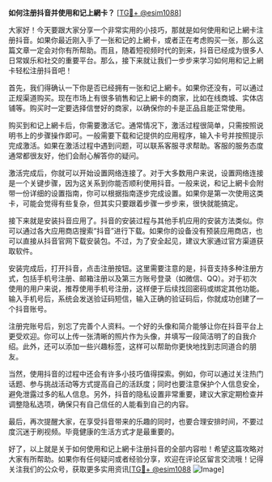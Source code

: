 **如何注册抖音并使用和记上網卡？** [[TG💪+ @esim1088](https://t.me/s/esim1088)]

大家好！今天要跟大家分享一个非常实用的小技巧，那就是如何使用和记上網卡注册抖音。如果你最近刚入手了一张和记的上網卡，或者正在考虑购买一张，那么这篇文章一定会对你有所帮助。而且，随着短视频时代的到来，抖音已经成为很多人日常娱乐和社交的重要平台。那么，接下来就让我们一步步来学习如何用和记上網卡轻松注册抖音吧！

首先，我们得确认一下你是否已经拥有一张和记上網卡。如果你还没有，可以通过正规渠道购买。现在市场上有很多销售和记上網卡的商家，比如在线商城、实体店铺等。购买时一定要选择信誉好的商家，以确保你的卡是正品且能正常使用。

购买到和记上網卡后，你需要激活它。通常情况下，激活过程很简单，只需按照说明书上的步骤操作即可。一般需要下载和记提供的应用程序，输入卡号并按照提示完成激活。如果在激活过程中遇到问题，可以联系客服寻求帮助。客服的服务态度通常都很友好，他们会耐心解答你的疑问。

激活完成后，你就可以开始设置网络连接了。对于大多数用户来说，设置网络连接是一个关键步骤，因为这关系到你能否顺利使用抖音。一般来说，和记上網卡会附带一份详细的设置指南，你可以根据指南逐步完成设置。如果你是第一次使用这类卡，可能会觉得有些复杂，但其实只要跟着步骤一步步来，很快就能搞定。

接下来就是安装抖音应用了。抖音的安装过程与其他手机应用的安装方法类似。你可以通过各大应用商店搜索“抖音”进行下载。如果你的设备没有预装应用商店，也可以直接从抖音官网下载安装包。不过，为了安全起见，建议大家通过官方渠道获取软件。

安装完成后，打开抖音，点击注册按钮。这里需要注意的是，抖音支持多种注册方式，包括手机号注册、邮箱注册以及第三方账号登录（如微信、QQ）。对于初次使用的用户来说，推荐使用手机号注册，这样便于后续找回密码或绑定其他功能。输入手机号后，系统会发送验证码短信，输入正确的验证码后，你就成功创建了一个抖音账号。

注册完账号后，别忘了完善个人资料。一个好的头像和简介能够让你在抖音平台上更受欢迎。你可以上传一张清晰的照片作为头像，并填写一段简洁明了的自我介绍。此外，还可以添加一些兴趣标签，这样可以帮助你更快地找到志同道合的朋友。

当然，使用抖音的过程中还会有许多小技巧值得探索。例如，你可以通过关注热门话题、参与挑战活动等方式提高自己的活跃度；同时也要注意保护个人信息安全，避免泄露过多的私人信息。另外，抖音的隐私设置非常重要，建议大家定期检查并调整隐私选项，确保只有自己信任的人能看到自己的内容。

最后，再次提醒大家，在享受抖音带来的乐趣的同时，也要合理安排时间，不要过度沉迷于刷视频。毕竟健康的生活方式才是最重要的。

好了，以上就是关于如何使用和记上網卡注册抖音的全部内容啦！希望这篇攻略对大家有所帮助。如果你有任何疑问或者经验分享，欢迎在评论区留言交流哦！记得关注我们的公众号，获取更多实用资讯[[TG💪+ @esim1088](https://t.me/s/esim1088) ![Image](https://i.postimg.cc/4NQfJmqS/Snipaste-2025-05-13-00-14-12.png)]